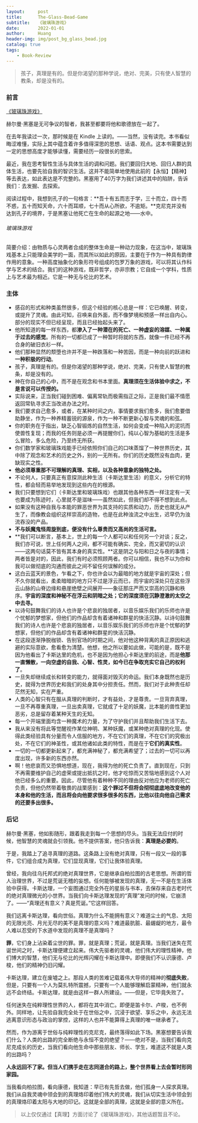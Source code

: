 ```yaml
---
layout:     post
title:      The-Glass-Bead-Game
subtitle:   《玻璃珠游戏》
date:       2022-01-01
author:     Huang
header-img: img/post_bg_glass_bead.jpg
catalog: true
tags:
    - Book-Review
---
```


> 孩子，真理是有的。但是你渴望的那种学说，绝对、完美，只有使人智慧的教条，却是没有的。

### 前言

[《玻璃珠游戏》](https://book.douban.com/subject/19967342/)

赫尔曼·黑塞是无可争议的智者，我甚至都要将他和歌德放在一起了。

在去年我读过一次，那时候是在 Kindle 上读的。——当然，没有读完。本书看似晦涩难懂，实际上其中蕴含着许多值得深思的思想、话语、观点。这本书需要达到一定的思想高度才能够读懂，需要经历一段很长的思索。

最近，我在思考智性生活与具体生活的调和问题。我们要回归大地、回归人群的具体生活，也要先验自我的智识生活。这并不能简单地使用此前的【永恒】【精神】等去表达，如此表达是不完整的。黑塞用了40万字为我们讲述其中的陷阱，告诉我们：去发掘、去探索。

阅读过程中，我想到孔子的一句格言：**吾十有五而志于学，三十而立，四十而不惑，五十而知天命，六十而耳顺，七十而从心所欲，不逾矩。**克尼克并没有达到孔子的境界，于是黑塞让他死亡在生命的起源之地——水中。

###### 玻璃珠游戏

简要介绍：由物质与心灵两者合成的整体生命是一种动力现象，在这当中，玻璃珠戏基本上只能理会美学的一面，而其所以如此的原因，主要在于作为一种具有韵律作用的意象。一种高度抽象化的象形符号组成的包罗万象的游戏，可以将其认作科学与艺术的结合。我们的这种游戏，既非哲学，亦非宗教；它自成一个学科，性质上与艺术最为相近。它是一种无与伦比的艺术。

### 主体

* 感召的形式和种类虽然很多，但这个经验的核心总是一样：它已唤醒、转变，或提升了灵魂。由此可知，召唤来自外面，而不像梦境和预感一样出自内心。部分的现实不但已经呈现，而且已经抬起头来了。
* 他所知道的每一样东西，都**渗入了一种潜在的死亡、一种虚妄的溶媒、一种属于过去的感觉**。所有的一切都已成了一种暂时将就的东西，就像一件已经不再合身的破旧衣衫一样。
* 他们那种显然的颓堕也许并不是一种跌落和一种苦因，而是一种向前的跃进和**一种积极的行动**。
* 孩子，真理是有的。但是你渴望的那种学说，绝对、完美，只有使人智慧的教条，却是没有的。
* 神在你自己的心中，而不是在观念和书本里面。**真理须在生活体验中求之，不是言说可以传授的。**
* 实际说来，正当我们碰到困难、偏离常轨而极需指正之际，正是我们最不情愿返回常轨寻求正当改进办法之时。
* 我们要求自己愈多，或者，在某种时间之内，事情要求我们愈多，我们愈要借助静坐，作为一种养精蓄锐的源泉，作为一种不断更新心智与灵魂的和弦。
* 你的职务在于指出，缺乏心智锻炼的自然生活，如何会变成一种陷入的泥坑而使兽性复现；而我的任务则是必须一再提醒你们，纯以心智为基础的生活是多么冒险，多么危险，乃至终无所获。
* 你们数学家和玻璃珠戏能手已经依照你们自己的口味蒸馏了一种世界历史，其中除了观念和艺术的历史之外，别的一无所有。你们的历史既然没有血肉，更缺现实之性。
* **他必须尊重那不可理解的真理、实相，以及各种意象的独特之处。**
* 不论何人，只要真正有意探测此种生活（卡斯达里生活）的意义，分析它的特性，都会轻而易举地发现到这些内在的根源。
* 我们只要想到它们（卡斯达里和玻璃珠戏）也跟其他各种东西一样注定有一天也要成为陈迹时，心里就不是滋味——虽然如此，但我们却不得不想到此点。
* 如果没有这种自我与本能的罪恶世界为其支持的实质和动力，历史也就无从产生了，而像教会组织这样崇高的造物，也是在此种浊流之中出生，迟早仍为浊流吞没的产品。
* **不与妖魔鬼怪周旋到底，便没有什么尊贵而又高尚的生活可言。**
* **我们可以断言，基本上，世上的每一个人都可以和任何另一个对谈；反之，我们亦可说，世上任何两人之间，都不可能有确实、完全，而又密切的认识——这两句话莫不皆有其本身的真实性。**这是阴之与阳和日之与夜的事情；两者皆是对的，因此，我们有时必须照顾两者。你可以相信，我也不以为你和我可以做彻底的沟通而彼此之间不留任何误解的成分。
* 这白云蓝天的景色，乍看之下，你也许会以为最暗的地方就是宇宙的深处；但不久你就看出，柔柔暗暗的地方只不过是浮云而已，而宇宙的深处只在这些浮云山脉的山脊边缘和悬崖绝壁之间展开——象征那庄严而又崇高的沉静和秩序。**宇宙的深度和神秘不在浮云和阴暗之处；它的深度须在沉静澄澈的太空之中去寻。**
* 以诗句鼓舞我们的诗人也许是个悲哀的独居者，以音乐娱乐我们的乐师也许是个忧郁的梦想家，但他们的作品却含有着诸神和群星的快活沉静。以诗句鼓舞我们的诗人也许是个悲哀的独居者，以音乐娱乐我们的乐师也许是个忧郁的梦想家，但他们的作品却含有着诸神和群星的快活沉静。
* 在这段逐渐挣脱枷锁、告别官场的时期之间，他对他这种背离的真正原因和逃避的实际意欲，愈看愈为清楚。他想，他之所以要如此做，可能的是，既不是因为他看出了卡斯达里的危机，也不是因为他担心卡斯达里的前途，而是**他那一直懒散，一向空虚的自我、心智、性灵，如今已在争取充实它自己的权利了**。
* 一旦失却继续成长和转变的能力，就得面对毁灭的命运。我们本身既然也是历史，就得为世界历史和我们的处身其中分担责任。然而，我们对于此种责任却茫然无知，实在严重。
* 人类的心智只有在服从真理的判断时，才有益处，才是尊贵。一旦背弃真理，一旦不再尊重真理，一旦出卖真理，它就成了十足的妖魔，比本能的兽性更加恶劣，总是留存着某种天生的无知。
* 每一个开端里面均含一种魔术的力量，为了守护我们并且帮助我们生活下去。
* 我从来没有将此等觉醒视作某位神明、某种妖魔，或某种绝对真理的化现。使得此类经验具有分量而令人信服的地方，不在它们的真理，不在它们的究极出处，不在它们的神圣性，或其他诸如此类的特性，而是在于**它们的真实性**。
* 一切的一切都更新起来了，都充满神秘了，都充满希望了；过去的一切可以再度出现，许多新的东西亦然。
* 啊！他悲哀而又恐惧地想道，现在，我得为他的死亡负责了。直到现在，只到不再需要维护自己的虚荣或提出抵抗之时，他才吃惊而又苦恼地感到这个人对他已经多么的重要。因此，尽管他有着种种不同的理由反对他应为老师的死亡负责，但他仍然带着敬畏的战栗感到：**这个罪过不但将会彻彻底底地改变他的本身和他的生活，而且将会向他要求很多很多的东西，比他以往向他自己需求的还要多出很多。**

### 后记

赫尔曼·黑塞，他如影随形，跟着我走到每一个思想的尽头。当我无法应付的时候，他智慧的灵魂就会引领我。他不提供答案，他只告诉我：**真理是必要的**。

于是，我踏上了追寻真理的道路。这条路上没有绝对真理，只有一段又一段的事件，它们组合成为真理，它们显现真理，它们让我体验真理。

曾经，我向往乌托邦式的绝对真理世界，它是继承自柏拉图的古老思想。所谓的哲人治理世界，不过是荒诞无稽的妄想。任何能够被发现的真理，无一不是在生活体验中获得。卡斯达理，一个妄图通过完全外在的星辰与书本，去保存来自古老时代的绝对真理微光的小世界。当我们向卡斯达理发现的“真理”发问的时候，它崩溃了。——“真理还有意义？真是荒诞。”它这样回答。

我们远离卡斯达理，看向世俗。真理为什么不能拥有意义？难道尘土的气息、太阳的无限光亮、月光无尽的美不是真理的意义吗？难道最肮脏、最龌龊的地方，最令人难以忍受的下水道中发现的真理不是真理吗？

**罪**，它们身上沾染着尘世的罪。罪，就是真理；荒诞，就是真理。当我们迷失在荒诞世间之时，卡斯达理便建立起来。伟大先驱者的灵魂，他们伟大的理性精神，他们博大的智慧，他们无与伦比的光辉闪耀在卡斯达理中。即便我们不认识康德、卢梭，他们的精神仍旧闪耀。

卡斯达理，建立在废墟之上。那段人类的苦难记载着伟大导师的精神的**彻底失败**，但是，只要有一个人为莫扎特所震撼，只要有一个人能够理解启蒙精神，他们就永远不会终结。卡斯达理，就是由这样一群人所建设。——但是，它毕竟失败了。

任何迷失在纯粹理性世界的人，都将在其中消亡。即便是笛卡尔、卢梭，也不例外。同样地，让先验自我完全处于在世俗之中，沉浸于欲望、享乐之中，永远无法逃离意识形态与政治的掌控，这样的人也并不能算得上真理的唯一继承者了。

然而，作为游离于世俗与纯粹理性的克尼克，最终落得如此下场。黑塞想要告诉我们什么？人类的出路的完全断绝与永恒不变的绝望？——绝对不是，当我们看向克尼克成长的历史，当我们看向他生命中那些朋友、师长、学生，难道这不就是人类的出路吗？

**人永远回不了家。但当人们携手走在志同道合的路上，整个世界看上去会暂时形同家园。**

当我看向柏拉图，看向康德，我知道：早已有先哲去做，他们孤身一人探求真理。我们从自我灵魂中领会到的真理烙印着他们伟大的灵魂，我们从切实生活中领会到的真理烙印着太阳与大地的印记。这就是全部的真理，这就是全部的意义所在。

> 以上仅仅通过【真理】方面讨论了《玻璃珠游戏》，其他话题暂且不论。
